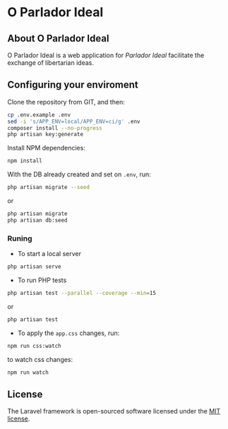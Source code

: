 # O Parlador Ideal

## About O Parlador Ideal

O Parlador Ideal is a web application for _Parlador Ideal_ facilitate the exchange of libertarian ideas.

## Configuring your enviroment

Clone the repository from GIT, and then:

```bash
cp .env.example .env
sed -i 's/APP_ENV=local/APP_ENV=ci/g' .env
composer install --no-progress
php artisan key:generate
```

Install NPM dependencies:

```bash
npm install
```

With the DB already created and set on `.env`, run:

```bash
php artisan migrate --seed
```

or

```bash
php artisan migrate
php artisan db:seed
```

### Runing

-   To start a local server

```bash
php artisan serve
```
-   To run PHP tests

```bash
php artisan test --parallel --coverage --min=15
```

or

```bash
php artisan test
```

-   To apply the `app.css` changes, run:

```bash
npm run css:watch
```

to watch css changes:
```bash
npm run watch
```

## License

The Laravel framework is open-sourced software licensed under the [MIT license](https://opensource.org/licenses/MIT).
